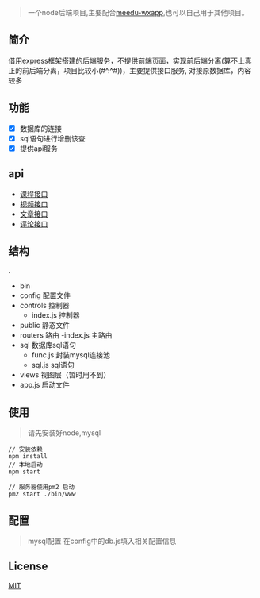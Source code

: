 > 一个node后端项目,主要配合[meedu-wxapp](https://github.com/YTU94/meedu-wxapp),也可以自己用于其他项目。

## 简介
借用express框架搭建的后端服务，不提供前端页面，实现前后端分离(算不上真正的前后端分离，项目比较小(#^.^#))，主要提供接口服务,
对接原数据库，内容较多

## 功能
- [x] 数据库的连接
- [x] sql语句进行增删该查
- [x] 提供api服务

## api
+ [课程接口](./api/课程接口.md)
+ [视频接口](./api/视频接口.md)
+ [文章接口](./api/文章接口.md)
+ [评论接口](./api/评论接口.md)

## 结构
.
+ bin
+ config 配置文件
+ controls 控制器
  - index.js 控制器
+ public 静态文件
+ routers 路由
  -index.js 主路由
+ sql 数据库sql语句
  - func.js 封装mysql连接池
  - sql.js sql语句
+ views 视图层（暂时用不到）
+ app.js 启动文件

## 使用
> 请先安装好node,mysql

```
// 安装依赖
npm install
// 本地启动
npm start

// 服务器使用pm2 启动
pm2 start ./bin/www
```

## 配置
> mysql配置 在config中的db.js填入相关配置信息

## License
[MIT](http://opensource.org/licenses/MIT)
